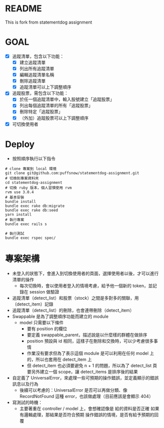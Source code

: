 # README

This is fork from statementdog assignment

# GOAL

- [x] 追蹤清單，包含以下功能：
    - [x] 建立追蹤清單
    - [x] 列出所有追蹤清單
    - [x] 編輯追蹤清單名稱
    - [x] 刪除追蹤清單
    - [x] 追蹤清單可以上下調整順序
- [x] 追蹤股票，需包含以下功能：
    - [x] 於任一個追蹤清單中，輸入股號建立「追蹤股票」
    - [x] 列出每個追蹤清單的所有「追蹤股票」
    - [x] 刪除特定「追蹤股票」
    - [x] （外加）追蹤股票可以上下調整順序
- [x] 可切換使用者

# Deploy
- 按照順序執行以下指令
```
# clone 專案到 local 環境
git clone git@github.com:puffsnow/statementdog-assignment.git
# 切換到專案資料夾
cd statementdog-assignment
# 切換 ruby 版本，個人習慣使用 rvm
rvm use 3.0.4
# 基本安裝
bundle install
bundle exec rake db:migrate
bundle exec rake db:seed
yarn install
# 執行專案
bundle exec rails s

# 執行測試
bundle exec rspec spec/
```

# 專案架構
- 未登入的狀態下，會進入到切換使用者的頁面，選擇使用者以後，才可以進行清單的操作
	- 每次切換時，會以使用者登入的情境考慮，給予他一個新的 token，並記錄在 session 做驗證
- 追蹤清單（detect_list）和股票（stock）之間是多對多的關聯，用（detect_item）記錄
- 追蹤清單（detect_list）的刪除，也會連帶刪除（detect_item）
- Swappable 是為了調整順序功能而建立的 module
  - model 只需要以下條件
	  - 要有 position 的欄位
	  - 要定義 swappable_parent，描述說是以什麼樣的群體在做排序
	- position 預設與 id 相同，這樣子在刪除和交換時，可以少考慮很多事情
	- 作業沒有要求但為了表示這個 module 是可以利用在任何 model 上的，所以也套用在 detect_item 上
	- 但 detect_item 也必須要避免 n + 1 的問題，所以為了 detect_list 頁要另外建立一個 scope，讓 detect_items 是排序後的結果
- 自定義了 UniversalError，來處理一些可預期的操作錯誤，並定義顯示的錯誤訊息以及行為
	- 後續可以考慮的：UniversalError 是否可以再做分類、像 RecordNotFound 這種 error，也該做處理（目前應該是會顯示 404）
- 寫測試的時機：
	- 主要著重在 controller / model 上，會想確認像是
		給的資料是否正確
		如果有邏輯處理，那結果是否符合預期
		操作錯誤的情境，是否有給予預期的回覆
